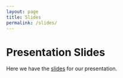 ```yaml
---
layout: page
title: Slides
permalink: /slides/
---
```


# Presentation Slides

Here we have the [slides][presentation] for our presentation.


[presentation]: /presentation

